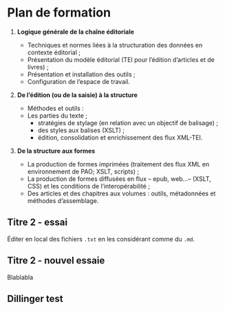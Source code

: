 # Plan de formation

1. **Logique générale de la chaîne éditoriale**

	- Techniques et normes liées à la structuration des données en contexte éditorial ; 
	- Présentation du modèle éditorial (TEI pour l’édition d’articles et de livres) ; 
	- Présentation et installation des outils ; 
	- Configuration de l’espace de travail.

2. **De l’édition (ou de la saisie) à la structure**
	- Méthodes et outils :
	- Les parties du texte ; 
		- stratégies de stylage (en relation avec un objectif de balisage) ; 
		- des styles aux balises (XSLT) ; 
		- édition, consolidation et enrichissement des flux XML-TEI.

3. **De la structure aux formes**
	- La production de formes imprimées (traitement des flux XML en environnement de PAO; XSLT, scripts) ; 
	- La production de formes diffusées en flux – epub, web…– (XSLT, CSS) et les conditions de l’interopérabilité ; 
	- Des articles et des chapitres aux volumes : outils, métadonnées et méthodes d’assemblage.

## Titre 2 - essai

Éditer en local des fichiers `.txt` en les considérant comme du `.md`.

## Titre 2 - nouvel essaie

Blablabla

## Dillinger test